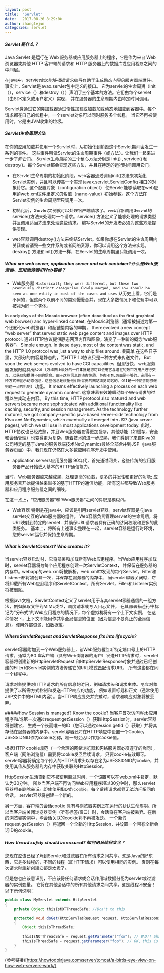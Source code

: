 ```yaml
---
layout: post
title:  "Servlet"
date:   2017-08-26 8:29:00
author: zhangtejun
categories: servlet
---
```

##### Servlet 是什么？
Java Servlet 是运行在 Web 服务器或应用服务器上的程序，它是作为来自 Web 浏览器或其他 HTTP 客户端的请求和 HTTP
服务器上的数据库或应用程序之间的中间层。

在java中，servlet使您能够根据请求编写有助于生成动态内容的服务器端组件。事实上，Servlet是javax.servlet包中定义的接口。
它为servlet的生命周期（init（），service（）和destroy（））声明了三个基本的方法。它们由每个servlet（由SDK定义或用户定义）实现，
并在服务器的生命周期内由特定时间调用。

Servlet类通过它的类加载器通过惰性加载或加载加载动态地加载到容器中。每个请求都在自己的线程中，一个servlet对象可以同时服务多个线程。
当它不再被使用时，它是由JVM收集的垃圾。
##### Servlet生命周期方法
在你的应用加载并使用一个Servlet时，从初始化到销毁这个Servlet期间会发生一系列的事件。
这些事件叫做Servlet的生命周期事件（或方法）。让我们一起来进一步了解它们。
Servlet生命周期的三个核心方法分别是 init() , service() 和 destroy()。每个Servlet都会实现这些方法，并且在特定的运行时间调用它们。
* 在Servlet生命周期的初始化阶段，web容器通过调用init()方法来初始化Servlet实例，并且可以传递一个实现 javax.servlet.ServletConfig 接口的对象给它。这个配置对象（configuration object）
使Servlet能够读取在web应用的web.xml文件里定义的名值（name-value）初始参数。这个方法在Servlet实例的生命周期里只调用一次。

* 初始化后，Servlet实例就可以处理客户端请求了。web容器调用Servlet的service()方法来处理每一个请求。service() 方法定义了能够处理的请求类型并且调用适当方法来处理这些请求。
编写Servlet的开发者必须为这些方法提供实现。

* web容器调用destroy()方法来终结Servlet。如果你想在Servlet的生命周期内关闭或者销毁一些文件系统或者网络资源，你可以调用这个方法来实现。
destroy() 方法和init()方法一样，在Servlet的生命周期里只能调用一次。

##### What are web server, application server and web container?什么是Web服务器、应用服务器和Web容器？
* Web服务器
`Historically they were different, but these two previously distinct categories slowly merged, and now should be seen as one entity in most of the cases and uses`
从历史上看，它们是不同的，但这两个以前不同的类别慢慢合并，现在大多数情况下和使用中可以被视为同一个实体。

In early days of the Mosaic browser (often described as the first graphical web browser) and hyper-linked content,
在Mosaic浏览器（通常被描述为第一个图形化web浏览器）和超链接内容的早期，
there evolved a new concept “web server” that served static web page content and images over HTTP protocol. 
通过HTTP协议提供静态网页内容和图像，演变了一种新的概念“web服务器”。
Simple enough. In these days, most of the content was static, and the HTTP 1.0 protocol was just a way to ship files around.
很简单 在这些日子里，大部分的内容是静态的，而HTTP 1.0协议只是一种方式来传送文件。
But soon the web servers evolved to have CGI capabilities. 
但是很快，web服务器发展的就具有CGI（`万维网上最好的一件事就是您可以使用它与潜在的数百万用户进行交互，以获取和提供不同的信息。由于这些信息的动态性质，静态HTML页面是不够的。必须有一种方式来显示动态信息，这些信息是根据他们所需要的网站浏览网站的。CGI是一种使您能够做到这一点的机制`）功能。
It means effectively launching a process on each web request to generate dynamic content. 
这意味着有效地启动每个Web请求的过程以生成动态内容。
By this time, HTTP protocol also matured and web servers became more sophisticated with additional functionality like caching, security, and session management. As the technology further matured, we got company-specific java-based server-side technology from Kiva and NetDynamics, which eventually all merged into JSP (java server pages), which we still use in most applications development today.
此时，HTTP协议也已经成熟，并且Web服务器变得更加复杂，其他功能（如缓存，安全和会话管理）也变得更为复杂。随着技术的进一步成熟，我们得到了来自Kiva的公司特定的基于Java的服务器端技术NetDynamics最终全部合并到JSP（java服务器页面）中，我们现在仍然在大多数应用程序开发中使用。

* application servers应用服务器
90年代，首先通过网关，这些传统的应用服务器产品开始嵌入基本的HTTP通信能力。

当时，Web服务器越来越成熟，处理更高的负载，更多的并发性和更好的功能; 应用服务器开始提供越来越多的基于HTTP的通信功能。
所有这些都导致Web服务器和应用程序服务器之间的细线。

在这一点上，“应用服务器”和“Web服务器”之间的界限是模糊的。

* Web容器
特别是在java中，应该是引用servlet容器。servlet容器是与java servlet交互的Web服务器的组件。
Web容器负责管理servlet的生命周期，将URL映射到特定的servlet，并确保URL请求者具有正确的访问权限和更多的此类服务。
基本上，将所有上述事实整理在一起， servlet容器是运行时环境，您的servlet运行并保持生命周期。

##### What is ServletContext? Who creates it?
当servlet容器启动时，它将部署和加载所有Web应用程序。当Web应用程序加载时，servlet容器将为每个应用程序创建一次ServletContext，
并保留在服务器的内存中。webapp的web.xml将被解析，web.xml中发现的每个Servlet，Filter和Listener都将被创建一次，并保存在服务器的内存中。
当servlet容器关闭时，它将卸载所有Web应用程序和ServletContext，所有Servlet，Filter和Listener实例将被删除。

根据java文档，ServletContext定义了servlet用于与其servlet容器通信的一组方法，例如获取文件的MIME类型，调度请求或写入日志文件。
在其部署描述符中标记为“分布式”的Web应用程序的情况下，每个虚拟机将有一个上下文实例。
在这种情况下，上下文不能用作共享全局信息的位置（因为信息不是真正的全局信息）。使用外部资源，如数据库。

##### Where ServletRequest and ServletResponse fits into life cycle?
servlet容器附加到一个Web服务器上，该Web服务器监听特定端口号上的HTTP请求，通常为80.当客户端（具有Web浏览器的用户）发送HTTP请求时，
servlet容器将创建新的HttpServletRequest 和HttpServletResponse对象并通过已经创建的Filter和Servlet实例的方法传递它的URL模式匹配请求URL，
所有这些都在同一个线程中。

请求对象提供对HTTP请求的所有信息的访问，例如请求头和请求主体。响应对象提供了以所需方式控制和发送HTTP响应的功能，
例如设置标题和正文（通常使用JSP文件中的HTML内容）。当HTTP响应提交并完成时，请求和响应对象将被丢弃。

#####How Session is managed? Know the cookie?
当客户首次访问Web应用程序和/或第一次通过request.getSession（）获取HttpSession时，servlet容器将创建它，
生成一个长而唯一的ID（您可以通过session.getId（）获取）并将其存储在服务器的内存中。servlet容器还将在HTTP响应中设置一个Cookie，
JSESSIONID作为cookie名称，唯一的会话ID作为cookie值。

根据HTTP cookie规范（一个合理的网络浏览器和网络服务器必须遵守的合同），客户端（网络浏览器）需要将cookie发回后续请求，
只要cookie有效即可。servlet容器将确定每个传入的HTTP请求头以存在名为JSESSIONID的cookie，并使用其值从服务器的内存中获取关联的HttpSession。

HttpSession生活直到它不被使用超过时间，一个设置可以在web.xml中指定，默认为30分钟。
所以当客户端不再访问Web应用程序超过30分钟时，那么servlet容器将会删除会话。即使使用指定的cookie，每个后续请求都将无法访问相同的会话。
servlet容器将创建一个新的。

另一方面，客户端的会话cookie 具有与浏览器实例正在运行的默认生命周期。所以当客户端关闭浏览器实例（所有标签/窗口）时，会话将在客户端被丢弃。在新的浏览器实例中，与会话关联的cookie将不再被发送。
一个新的request.getSession（）将返回一个全新的HttpSession，并设置一个带有全新会话ID的cookie。

##### How thread safety should be ensured?    如何确保线程安全？
您现在应该已经了解到Servlet和过滤器在所有请求之间共享。这是Java的好东西，它是多线程的，不同的线程（即HTTP请求）可以使用相同的实例。
否则在每次请求时重新创建它都是太贵了。

但是您也应该意识到，不应该将任何请求或会话作用域数据分配为servlet或过滤器的实例变量。
它将在其他会话中的所有其他请求之间共享。这是线程不安全！以下示例说明：
```java
public class MyServlet extends HttpServlet
{
    private Object thisIsNOTThreadSafe; //Don't to this
 
    protected void doGet(HttpServletRequest request, HttpServletResponse response) throws ServletException, IOException
    {
        Object thisIsThreadSafe;
 
        thisIsNOTThreadSafe = request.getParameter("foo"); // BAD!! Shared among all requests!
        thisIsThreadSafe = request.getParameter("foo"); // OK, this is thread safe.
    }
}
```
(参考链接)[https://howtodoinjava.com/server/tomcat/a-birds-eye-view-on-how-web-servers-work/]
